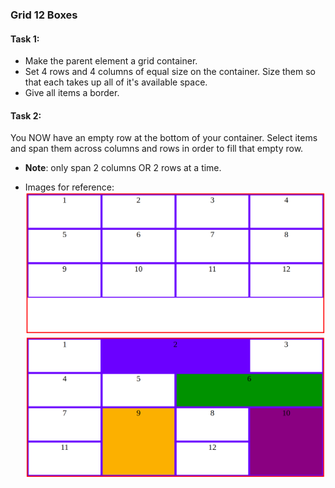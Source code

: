 ### Grid 12 Boxes

#### Task 1:

*   Make the parent element a grid container.
*   Set 4 rows and 4 columns of equal size on the container. Size them so that each takes up all of it's available space.
*   Give all items a border.

#### Task 2:

You NOW have an empty row at the bottom of your container. Select items and span them across columns and rows in order to fill that empty row.

* **Note**: only span 2 columns OR 2 rows at a time.

*   Images for reference:
    ![task1](/images/task1.png)
    ![task2](/images/example_task2.png)
